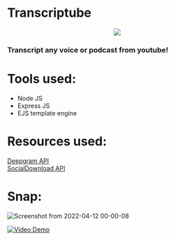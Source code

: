 # Transcriptube

<p align="center">
<img src="https://user-images.githubusercontent.com/72222987/162811804-f7cea19f-b02b-4566-b7a5-a70ca6eb8d3d.png">
</p>

### Transcript any voice or podcast from youtube!

# Tools used:
- Node JS
- Express JS
- EJS template engine

# Resources used:
 [Deepgram API](https://deepgram.com/)
 <br>
 [SocialDownload API](https://rapidapi.com/CrashBash/api/socialdownloader/details)

# Snap:

![Screenshot from 2022-04-12 00-00-08](https://user-images.githubusercontent.com/72222987/162812137-62e72847-8a1f-4b87-966b-00372e0bed60.png)


[![Video Demo](https://user-images.githubusercontent.com/72222987/162812149-430973f1-34d4-4d35-8857-ed09af5ca674.png)](https://www.youtube.com/watch?v=t_ySQ1Eb9W4&t=4s)

